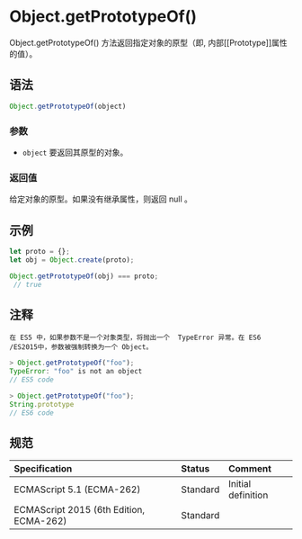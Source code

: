 # Object.getPrototypeOf()

Object.getPrototypeOf() 方法返回指定对象的原型（即, 内部[[Prototype]]属性的值）。

## 语法

```javascript
Object.getPrototypeOf(object)
```

### 参数

* `object` 要返回其原型的对象。

### 返回值

给定对象的原型。如果没有继承属性，则返回 null 。

## 示例

```javascript
let proto = {};
let obj = Object.create(proto);

Object.getPrototypeOf(obj) === proto;
 // true
```

## 注释

`在 ES5 中，如果参数不是一个对象类型，将抛出一个  TypeError 异常。在 ES6 /ES2015中，参数被强制转换为一个 Object。`

```javascript
> Object.getPrototypeOf("foo");
TypeError: "foo" is not an object
// ES5 code

> Object.getPrototypeOf("foo");
String.prototype
// ES6 code
```

## 规范

| Specification                           | Status   | Comment            |
|:----------------------------------------|:---------|:-------------------|
| ECMAScript 5.1 (ECMA-262)               | Standard | Initial definition |
| ECMAScript 2015 (6th Edition, ECMA-262) | Standard |                    |